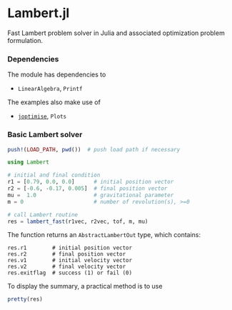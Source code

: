 # Lambert.jl
Fast Lambert problem solver in Julia and associated optimization problem formulation. 

### Dependencies

The module has dependencies to
- `LinearAlgebra`, `Printf`

The examples also make use of
- [`joptimise`](https://github.com/Yuricst/joptimise), `Plots`

### Basic Lambert solver

```julia
push!(LOAD_PATH, pwd())  # push load path if necessary

using Lambert

# initial and final condition
r1 = [0.79, 0.0, 0.0]      # initial position vector
r2 = [-0.6, -0.17, 0.005]  # final position vector
mu =  1.0                  # gravitational parameter
m = 0                      # number of revolution(s), >=0

# call Lambert routine
res = lambert_fast(r1vec, r2vec, tof, m, mu)
```

The function returns an `AbstractLambertOut` type, which contains: 

```
res.r1        # initial position vector
res.r2        # final position vector
res.v1        # initial velocity vector
res.v2        # final velocity vector
res.exitflag  # success (1) or fail (0)
```

To display the summary, a practical method is to use

```julia
pretty(res)
```

